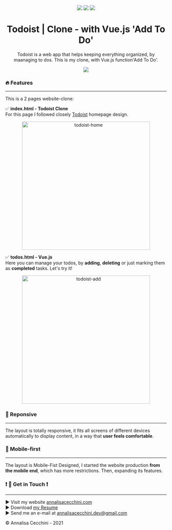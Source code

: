 <p align="center">
    <img src="https://img.shields.io/badge/Laravel--Mix-%5E5.0.9-ff69b4"/>
    <img src="https://img.shields.io/badge/Sass-%5E1.32.6-ff69b4"/>
    <img src="https://img.shields.io/badge/Vue.js-%5E2.6.12-orange)"/>
</p>

<h1 align="center">
    Todoist | Clone - with Vue.js 'Add To Do' 
</h1>

<p align="center">
    Todoist is a web app that helps keeping everything organized, by maanaging to dos. This is my clone, with Vue.js function'Add To Do'.
</p>

<p align="center">
    <img src="https://imagizer.imageshack.com/img924/9062/B7rtpl.png" />
</p>

### :fire: Features
--------

This is a 2 pages website-clone: 

:white_check_mark: **index.html - Todoist Clone**  
For this page I followed closely [Todoist](https://todoist.com) homepage design.  

<p align="center">
  <img src="https://imagizer.imageshack.com/img924/8749/x9u2pi.png" alt="todoist-home" width="400" />
</p>

:white_check_mark: **todos.html - Vue.js**  
Here you can manage your todos, by **adding**, **deleting** or just marking them as **completed** tasks. Let's try it!

<p align="center">
  <img src="https://imagizer.imageshack.com/img922/2391/yoS58b.png" alt="todoist-add" width="400" />
</p>

### :triangular_ruler: Reponsive
----------

The layout is totally responsive, it fits all screens of different devices automatically to display content, in a way that **user feels comfortable**.

### :iphone: Mobile-first
----------

The layout is Mobile-Fist Designed, I started the website production **from the mobile end**, which has more restrictions. Then, expanding its features.  

###  :heavy_exclamation_mark: :speech_balloon: Get in Touch  :heavy_exclamation_mark:
----------

:arrow_forward: Visit my website [annalisacecchini.com](https://annalisacecchini.com)  
:arrow_forward: Download [my Resume](https://annalisacecchini.com/downloads)  
:arrow_forward: Send me an e-mail at [annalisacecchini.dev@gmail.com](mailTo:annalisacecchini.dev@gmail.com)  

&copy; Annalisa Cecchini - 2021